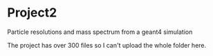 # Project2
Particle resolutions and mass spectrum from a geant4 simulation

The project has over 300 files so I can't upload the whole folder here.
